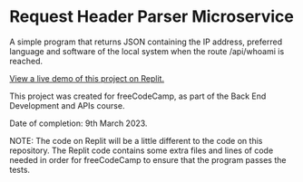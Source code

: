 # Request Header Parser Microservice

A simple program that returns JSON containing the IP address, preferred language and software of the local system when the route /api/whoami is reached.

[View a live demo of this project on Replit.](https://replit.com/@SA907/boilerplate-project-headerparser#index.js)

This project was created for freeCodeCamp, as part of the Back End Development and APIs course.

Date of completion: 9th March 2023.

NOTE: The code on Replit will be a little different to the code on this repository. The Replit code contains some extra files and lines of code needed in order for freeCodeCamp to ensure that the program passes the tests.
